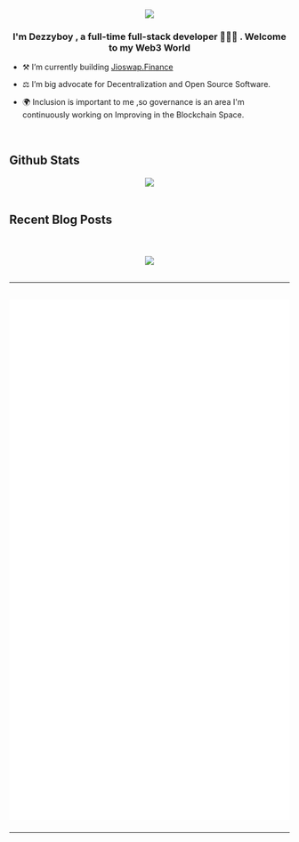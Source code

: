 <div align="center">
<img src="https://rishavanand.github.io/static/images/greetings.gif" align="center" style="width: 40%" />
</div>  
  

### <div align="center">I'm Dezzyboy , a full-time full-stack developer 🧑🏿‍💻 . Welcome to my Web3 World</div>  
  

- ⚒️ I’m currently building [Jioswap.Finance](https://jioswap.finance)  
  

- ⚖️ I’m big advocate for Decentralization and Open Source Software.  
  

- 🌍 Inclusion is important to me ,so governance is an area I'm continuously working on Improving in the Blockchain Space.  
  

<br/>  



## Github Stats  
<div align="center"><img src="https://github-readme-stats.vercel.app/api?username=dezzyboy&theme=midnight-purple&show_icons=true&count_private=true&hide_border=true" align="center" /></div>  

<br/>  


## Recent Blog Posts  
<!-- BLOG-POST-LIST:START -->  

<!-- BLOG-POST-LIST:END -->  

<br/>  

  

<br/>  

<div align="center">
<img src="https://gpvc.arturio.dev/dezzyboy" align="center" />
</div>  
  

<br/> 

---
![Metrics](/profile/metrics.svg)
---

--- 
